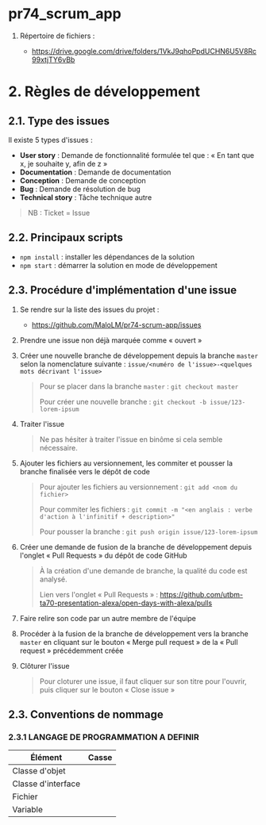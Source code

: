 # pr74_scrum_app
1. Répertoire de fichiers :

   * https://drive.google.com/drive/folders/1VkJ9qhoPpdUCHN6U5V8Rc99xtjTY6vBb

# 2. Règles de développement

## 2.1. Type des issues

Il existe 5 types d'issues :

* **User story** : Demande de fonctionnalité formulée tel que : « En tant que x, je souhaite y, afin de z »
* **Documentation** : Demande de documentation
* **Conception** : Demande de conception
* **Bug** : Demande de résolution de bug
* **Technical story** : Tâche technique autre

> NB : Ticket = Issue

## 2.2. Principaux scripts

* `npm install` : installer les dépendances de la solution
* `npm start` : démarrer la solution en mode de développement

## 2.3. Procédure d'implémentation d'une issue

1. Se rendre sur la liste des issues du projet :

   * https://github.com/MaloLM/pr74-scrum-app/issues
  
2. Prendre une issue non déjà marquée comme « ouvert »

3. Créer une nouvelle branche de développement depuis la branche `master` selon la nomenclature suivante : `issue/<numéro de l'issue>-<quelques mots décrivant l'issue>`

   > Pour se placer dans la branche `master` : `git checkout master`
   >
   > Pour créer une nouvelle branche : `git checkout -b issue/123-lorem-ipsum`

4. Traiter l'issue

   > Ne pas hésiter à traiter l'issue en binôme si cela semble nécessaire.

5. Ajouter les fichiers au versionnement, les commiter et pousser la branche finalisée vers le dépôt de code

   > Pour ajouter les fichiers au versionnement : `git add <nom du fichier>`
   >
   > Pour commiter les fichiers : `git commit -m "<en anglais : verbe d'action à l'infinitif + description>"`
   >
   > Pour pousser la branche : `git push origin issue/123-lorem-ipsum `

6. Créer une demande de fusion de la branche de développement depuis l'onglet « Pull Requests » du dépôt de code GitHub 

   > À la création d'une demande de branche, la qualité du code est analysé.
   >
   > Lien vers l'onglet « Pull Requests » : https://github.com/utbm-ta70-presentation-alexa/open-days-with-alexa/pulls

7. Faire relire son code par un autre membre de l'équipe

8.  Procéder à la fusion de la branche de développement vers la branche `master` en cliquant sur le bouton « Merge pull request » de la « Pull request » précédemment créée

9. Clôturer l'issue

    > Pour cloturer une issue, il faut cliquer sur son titre pour l'ouvrir, puis cliquer sur le bouton « Close issue »

## 2.3. Conventions de nommage

### 2.3.1 LANGAGE DE PROGRAMMATION A DEFINIR

| Élément            | Casse      |
| ------------------ | ---------- |
| Classe d'objet     |            |
| Classe d'interface |            |
| Fichier            |            |
| Variable           |            |
